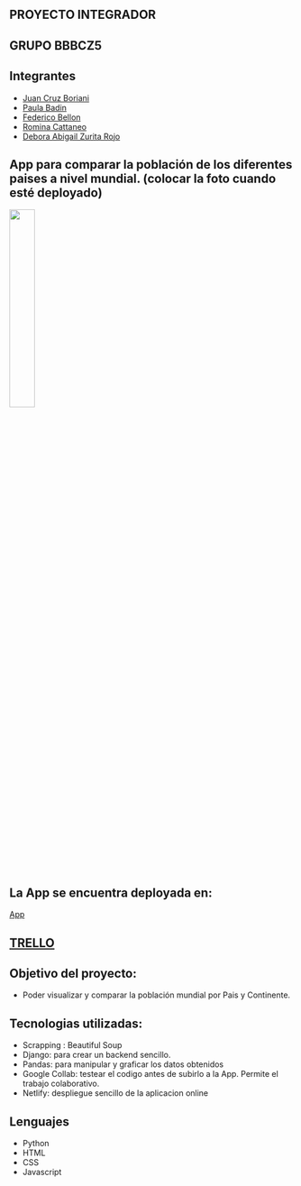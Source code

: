 ## PROYECTO INTEGRADOR 
## GRUPO BBBCZ5
## Integrantes

- [Juan Cruz Boriani](https://github.com/borianijc)
- [Paula Badin](https://github.com/paulabadin)
- [Federico Bellon](https://github.com/fedevricobellon)
- [Romina Cattaneo](https://github.com/romica44)
- [Debora Abigail Zurita Rojo](https:github.com/AbiZur)


## App para comparar la población de los diferentes paises a nivel mundial. (colocar la foto cuando esté deployado)

<img src="" width=30% height=30%> 

## La App se encuentra deployada en: 
[App](https://)


## [TRELLO](https://trello.com/b/aNrRJ4jk/bbbcz5-proyecto-tenol%C3%B3gico-integrador)

## Objetivo del proyecto:

- Poder visualizar y comparar la población mundial por Pais y Continente.


## Tecnologias utilizadas:

- Scrapping : Beautiful Soup 
- Django: para crear un backend sencillo.
- Pandas: para manipular y graficar los datos obtenidos
- Google Collab: testear el codigo antes de subirlo a la App. Permite el trabajo colaborativo.
- Netlify: despliegue sencillo de la aplicacion online


## Lenguajes
- Python
- HTML
- CSS
- Javascript
